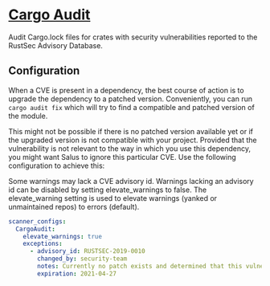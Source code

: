 # [Cargo Audit](https://github.com/RustSec/cargo-audit)

Audit Cargo.lock files for crates with security vulnerabilities reported to the RustSec Advisory Database.

## Configuration

When a CVE is present in a dependency, the best course of action is to upgrade the dependency to a patched version. Conveniently, you can run `cargo audit fix` which will try to find a compatible and patched version of the module.

This might not be possible if there is no patched version available yet or if the upgraded version is not compatible with your project. Provided that the vulnerability is not relevant to the way in which you use this dependency, you might want Salus to ignore this particular CVE. Use the following configuration to achieve this:

Some warnings may lack a CVE advisory id.  Warnings lacking an advisory id can be disabled by setting elevate_warnings to false.  The elevate_warning setting is used to elevate warnings (yanked or unmaintained repos) to errors (default).
```yaml
scanner_configs:
  CargoAudit:
    elevate_warnings: true
    exceptions:
      - advisory_id: RUSTSEC-2019-0010
        changed_by: security-team
        notes: Currently no patch exists and determined that this vulnerability is not exploitable.
        expiration: 2021-04-27
```